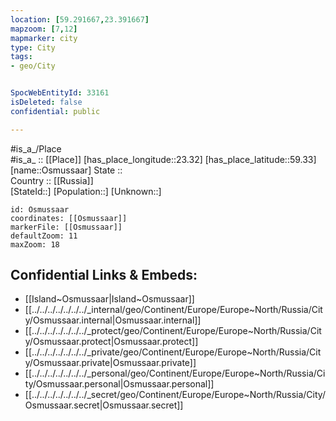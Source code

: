 ```yaml
---
location: [59.291667,23.391667] 
mapzoom: [7,12] 
mapmarker: city 
type: City
tags:
- geo/City


SpocWebEntityId: 33161
isDeleted: false
confidential: public

---
```

#is_a_/Place  
#is_a_ :: [[Place]] 
[has_place_longitude::23.32] 
[has_place_latitude::59.33] 
[name::Osmussaar] 
State ::  
Country :: [[Russia]]  
[StateId::] 
[Population::] 
[Unknown::] 


```leaflet
id: Osmussaar
coordinates: [[Osmussaar]] 
markerFile: [[Osmussaar]] 
defaultZoom: 11 
maxZoom: 18
```


## Confidential Links & Embeds: 
- [[Island~Osmussaar|Island~Osmussaar]] 
- [[../../../../../../../_internal/geo/Continent/Europe/Europe~North/Russia/City/Osmussaar.internal|Osmussaar.internal]] 
- [[../../../../../../../_protect/geo/Continent/Europe/Europe~North/Russia/City/Osmussaar.protect|Osmussaar.protect]] 
- [[../../../../../../../_private/geo/Continent/Europe/Europe~North/Russia/City/Osmussaar.private|Osmussaar.private]] 
- [[../../../../../../../_personal/geo/Continent/Europe/Europe~North/Russia/City/Osmussaar.personal|Osmussaar.personal]] 
- [[../../../../../../../_secret/geo/Continent/Europe/Europe~North/Russia/City/Osmussaar.secret|Osmussaar.secret]] 

